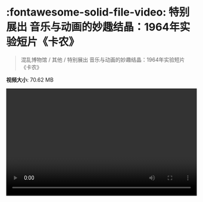 # :fontawesome-solid-file-video: 特别展出 音乐与动画的妙趣结晶：1964年实验短片《卡农》

> 混乱博物馆 / 其他 / 特别展出 音乐与动画的妙趣结晶：1964年实验短片《卡农》

**视频大小**: 70.62 MB

<video id="V-bfc9359ea4b2fd052354ac431c05ec1f" width="512" height="288" preload="none" playsinline webkit-playsinline></video>